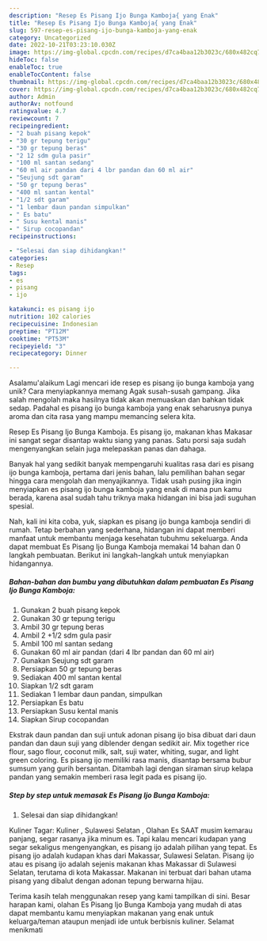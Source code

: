 ```yaml
---
description: "Resep Es Pisang Ijo Bunga Kamboja{ yang Enak"
title: "Resep Es Pisang Ijo Bunga Kamboja{ yang Enak"
slug: 597-resep-es-pisang-ijo-bunga-kamboja-yang-enak
category: Uncategorized
date: 2022-10-21T03:23:10.030Z
image: https://img-global.cpcdn.com/recipes/d7ca4baa12b3023c/680x482cq70/es-pisang-ijo-bunga-kamboja-foto-resep-utama.jpg
hideToc: false
enableToc: true
enableTocContent: false
thumbnail: https://img-global.cpcdn.com/recipes/d7ca4baa12b3023c/680x482cq70/es-pisang-ijo-bunga-kamboja-foto-resep-utama.jpg
cover: https://img-global.cpcdn.com/recipes/d7ca4baa12b3023c/680x482cq70/es-pisang-ijo-bunga-kamboja-foto-resep-utama.jpg
author: Admin
authorAv: notfound
ratingvalue: 4.7
reviewcount: 7
recipeingredient:
- "2 buah pisang kepok"
- "30 gr tepung terigu"
- "30 gr tepung beras"
- "2 12 sdm gula pasir"
- "100 ml santan sedang"
- "60 ml air pandan dari 4 lbr pandan dan 60 ml air"
- "Seujung sdt garam"
- "50 gr tepung beras"
- "400 ml santan kental"
- "1/2 sdt garam"
- "1 lembar daun pandan simpulkan"
- " Es batu"
- " Susu kental manis"
- " Sirup cocopandan"
recipeinstructions:

- "Selesai dan siap dihidangkan!"
categories:
- Resep
tags:
- es
- pisang
- ijo

katakunci: es pisang ijo 
nutrition: 102 calories
recipecuisine: Indonesian
preptime: "PT12M"
cooktime: "PT53M"
recipeyield: "3"
recipecategory: Dinner

---
```



Asalamu'alaikum Lagi mencari ide resep es pisang ijo bunga kamboja yang unik? Cara menyiapkannya memang Agak susah-susah gampang. Jika salah mengolah maka hasilnya tidak akan memuaskan dan bahkan tidak sedap. Padahal es pisang ijo bunga kamboja yang enak seharusnya punya aroma dan cita rasa yang mampu memancing selera kita.


Resep Es Pisang Ijo Bunga Kamboja. Es pisang ijo, makanan khas Makasar ini sangat segar disantap waktu siang yang panas. Satu porsi saja sudah mengenyangkan selain juga melepaskan panas dan dahaga.

Banyak hal yang sedikit banyak mempengaruhi kualitas rasa dari es pisang ijo bunga kamboja, pertama dari jenis bahan, lalu pemilihan bahan segar hingga cara mengolah dan menyajikannya. Tidak usah pusing jika ingin menyiapkan es pisang ijo bunga kamboja yang enak di mana pun kamu berada, karena asal sudah tahu triknya maka hidangan ini bisa jadi suguhan spesial.


Nah, kali ini kita coba, yuk, siapkan es pisang ijo bunga kamboja sendiri di rumah. Tetap berbahan yang sederhana, hidangan ini dapat memberi manfaat untuk membantu menjaga kesehatan tubuhmu sekeluarga. Anda dapat membuat Es Pisang Ijo Bunga Kamboja memakai 14 bahan dan 0 langkah pembuatan. Berikut ini langkah-langkah untuk menyiapkan hidangannya.

<!--inarticleads1-->

##### Bahan-bahan dan bumbu yang dibutuhkan dalam pembuatan Es Pisang Ijo Bunga Kamboja:

1. Gunakan 2 buah pisang kepok
1. Gunakan 30 gr tepung terigu
1. Ambil 30 gr tepung beras
1. Ambil 2 +1/2 sdm gula pasir
1. Ambil 100 ml santan sedang
1. Gunakan 60 ml air pandan (dari 4 lbr pandan dan 60 ml air)
1. Gunakan Seujung sdt garam
1. Persiapkan 50 gr tepung beras
1. Sediakan 400 ml santan kental
1. Siapkan 1/2 sdt garam
1. Sediakan 1 lembar daun pandan, simpulkan
1. Persiapkan  Es batu
1. Persiapkan  Susu kental manis
1. Siapkan  Sirup cocopandan


Ekstrak daun pandan dan suji untuk adonan pisang ijo bisa dibuat dari daun pandan dan daun suji yang diblender dengan sedikit air. Mix together rice flour, sago flour, coconut milk, salt, suji water, whiting, sugar, and light green coloring. Es pisang ijo memiliki rasa manis, disantap bersama bubur sumsum yang gurih bersantan. Ditambah lagi dengan siraman sirup kelapa pandan yang semakin memberi rasa legit pada es pisang ijo. 

<!--inarticleads2-->

##### Step by step untuk memasak Es Pisang Ijo Bunga Kamboja:


1. Selesai dan siap dihidangkan!

Kuliner Tagar: Kuliner , Sulawesi Selatan , Olahan Es SAAT musim kemarau panjang, segar rasanya jika minum es. Tapi kalau mencari kudapan yang segar sekaligus mengenyangkan, es pisang ijo adalah pilihan yang tepat. Es pisang ijo adalah kudapan khas dari Makassar, Sulawesi Selatan. Pisang ijo atau es pisang ijo adalah sejenis makanan khas Makassar di Sulawesi Selatan, terutama di kota Makassar. Makanan ini terbuat dari bahan utama pisang yang dibalut dengan adonan tepung berwarna hijau. 

Terima kasih telah menggunakan resep yang kami tampilkan di sini. Besar harapan kami, olahan Es Pisang Ijo Bunga Kamboja yang mudah di atas dapat membantu kamu menyiapkan makanan yang enak untuk keluarga/teman ataupun menjadi ide untuk berbisnis kuliner. Selamat menikmati
